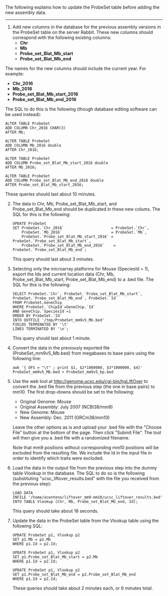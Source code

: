 The following explains how to update the ProbeSet table before adding the new assembly data.
___

1. Add new columns in the database for the previous assembly versions in the ProbeSet table on the server Rabbit. These new columns should correspond with the following existing columns: 
   - **Chr**
   - **Mb** 
   - **Probe_set_Blat_Mb_start**
   - **Probe_set_Blat_Mb_end**

  The names for the new columns should include the current year. For example: 
  - **Chr_2016**
  - **Mb_2016** 
  - **Probe_set_Blat_Mb_start_2016**
  - **Probe_set_Blat_Mb_end_2016**

  The SQL to do this is the following (though database editing software can be used instead):
  ```
  ALTER TABLE ProbeSet 
  ADD COLUMN Chr_2016 CHAR(3)
  AFTER Mb;
       
  ALTER TABLE ProbeSet
  ADD COLUMN Mb_2016 double
  AFTER Chr_2016;
       
  ALTER TABLE ProbeSet
  ADD COLUMN Probe_set_Blat_Mb_start_2016 double
  AFTER Mb_2016;
       
  ALTER TABLE ProbeSet
  ADD COLUMN Probe_set_Blat_Mb_end_2016 double
  AFTER Probe_set_Blat_Mb_start_2016;
  ```
   
  These queries should last about 10 minutes.

2. The data in Chr, Mb, Probe_set_Blat_Mb_start, and Probe_set_Blat_Mb_end should be duplicated in these new colums. The SQL for this is the following:
   ```
   UPDATE ProbeSet
   SET ProbeSet.`Chr_2016`                     = ProbeSet.`Chr`,
       ProbeSet.`Mb_2016`                      = ProbeSet.`Mb`,
       ProbeSet.`Probe_set_Blat_Mb_start_2016` = ProbeSet.`Probe_set_Blat_Mb_start`,
       ProbeSet.`Probe_set_Blat_Mb_end_2016`	= ProbeSet.`Probe_set_Blat_Mb_end`;
   ```

   This query should last about 3 minutes.

3. Selecting only the microarray platforms for Mouse (SpeciesId = 1), export the Ids and current location data (Chr, Mb, Probe_set_Blat_Mb_start, Probe_set_Blat_Mb_end) to a .bed file. The SQL for this is the following:
   ```
   SELECT ProbeSet.`Chr`, ProbeSet.`Probe_set_Blat_Mb_start`, ProbeSet.`Probe_set_Blat_Mb_end`, ProbeSet.`Id`
   FROM ProbeSet,GeneChip
   WHERE ProbeSet.`ChipId`=GeneChip.`Id`
   AND GeneChip.`SpeciesId`=1
   ORDER BY ProbeSet.`Id`
   INTO OUTFILE '/tmp/ProbeSet_mm9v5_Mb.bed'
   FIELDS TERMINATED BY '\t'
   LINES TERMINATED BY '\n';
   ```
   
   This query should last about 1 minute.

4. Convert the data in the previously exported file (ProbeSet_mm9v5_Mb.bed) from megabases to base pairs using the following line:
   ```
   awk '{ OFS = "\t" ; print $1, $2*1000000, $3*1000000, $4}' ProbeSet_mm9v5_Mb.bed > ProbeSet_mm9v5_bp.bed
   ```

5. Use the web tool at http://genome.ucsc.edu/cgi-bin/hgLiftOver to convert the .bed file from the previous step (the one in base pairs) to mm10. The first drop-downs should be set to the following:
   - Original Genome: Mouse
   - Original Assembly: July 2007 (NCBI38/mm9)
   - New Genome: Mouse
   - New Assembly: Dec. 2011 (GRCm38/mm10)
   
   Leave the other options as is and upload your .bed file with the "Choose File" button at the bottom of the page. Then click "Submit File". The tool will then give you a .bed file with a randomized filename. 
   
   Note that mm9 positions without corresponding mm10 positions will be excluded from the resulting file. We include the Id in the input file in order to identify which traits were excluded.

6. Load the data in the output file from the previous step into the dummy table Vlookup in the database. The SQL to do so is the following (substituting "ucsc_liftover_results.bed" with the file you received from the previous step):
   ```
   LOAD DATA
   INFILE '/home/acenteno/liftover_mm9-mm10/ucsc_liftover_results.bed'
   INTO TABLE Vlookup (Chr, Mb, Probe_set_Blat_Mb_end, Id);
   ```
   
   This query should take about 18 seconds.

7. Update the data in the ProbeSet table from the Vlookup table using the following SQL:
   ```
   UPDATE ProbeSet p1, Vlookup p2
   SET p1.Mb = p2.Mb
   WHERE p1.Id = p2.Id;

   UPDATE ProbeSet p1, Vlookup p2
   SET p1.Probe_set_Blat_Mb_start = p2.Mb
   WHERE p1.Id = p2.Id;

   UPDATE ProbeSet p1, Vlookup p2
   SET p1.Probe_set_Blat_Mb_end = p2.Probe_set_Blat_Mb_end
   WHERE p1.Id = p2.Id;
   ```

   These queries should take about 2 minutes each, or 6 minutes total.
